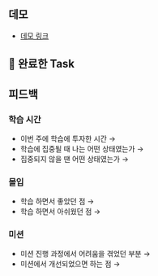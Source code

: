 ## 데모

<!-- 배포한 링크(github pages)를 첨부해주세요 -->
- [데모 링크]()

## 🎯 완료한 Task

<!-- 작업이 완료된 task를 작성해주세요 -->

## 피드백

### 학습 시간
- 이번 주에 학습에 투자한 시간 → 
- 학습에 집중될 때 나는 어떤 상태였는가 → 
- 집중되지 않을 땐 어떤 상태였는가 → 

### 몰입
- 학습 하면서 좋았던 점 → 
- 학습 하면서 아쉬웠던 점 →

### 미션
- 미션 진행 과정에서 어려움을 겪었던 부분 → 
- 미션에서 개선되었으면 하는 점 → 
